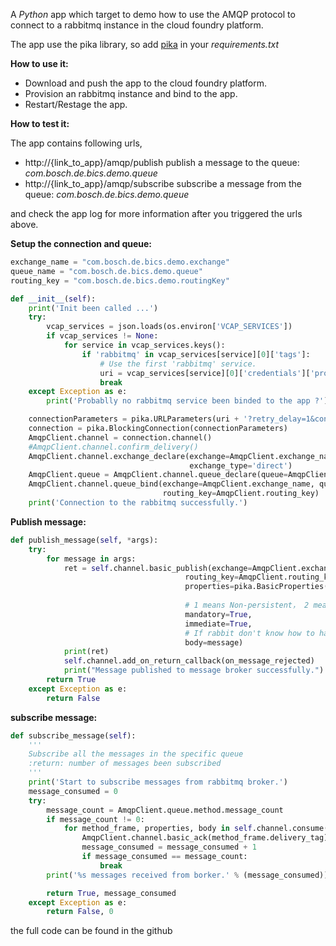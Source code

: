 A *Python* app which target to demo how to use the AMQP protocol to connect to a rabbitmq instance in the cloud foundry platform.

The app use the pika library, so add [pika](https://pika.readthedocs.io/en/stable/) in your *requirements.txt*

**How to use it:**

- Download and push the app to the cloud foundry platform.
- Provision an rabbitmq instance and bind to the app.
- Restart/Restage the app.

**How to test it:**

The app contains following urls,

- http://{link_to_app}/amqp/publish publish a message to the queue: _com.bosch.de.bics.demo.queue_
- http://{link_to_app}/amqp/subscribe subscribe a message from the queue: _com.bosch.de.bics.demo.queue_

and check the app log for more information after you triggered the urls above.

**Setup the connection and queue:**

```python
exchange_name = "com.bosch.de.bics.demo.exchange"
queue_name = "com.bosch.de.bics.demo.queue"
routing_key = "com.bosch.de.bics.demo.routingKey"

def __init__(self):
    print('Init been called ...')
    try:
        vcap_services = json.loads(os.environ['VCAP_SERVICES'])
        if vcap_services != None:
            for service in vcap_services.keys():
                if 'rabbitmq' in vcap_services[service][0]['tags']:
                    # Use the first 'rabbitmq' service.
                    uri = vcap_services[service][0]['credentials']['protocols']['amqp']['uri']
                    break
    except Exception as e:
        print('Probablly no rabbitmq service been binded to the app ?')

    connectionParameters = pika.URLParameters(uri + '?retry_delay=1&connection_attempts=3')
    connection = pika.BlockingConnection(connectionParameters)
    AmqpClient.channel = connection.channel()
    #AmqpClient.channel.confirm_delivery()
    AmqpClient.channel.exchange_declare(exchange=AmqpClient.exchange_name, durable=True,
                                        exchange_type='direct')
    AmqpClient.queue = AmqpClient.channel.queue_declare(queue=AmqpClient.queue_name, durable=False)
    AmqpClient.channel.queue_bind(exchange=AmqpClient.exchange_name, queue=AmqpClient.queue_name,
                                  routing_key=AmqpClient.routing_key)
    print('Connection to the rabbitmq successfully.')
```

**Publish message:**
```python
def publish_message(self, *args):
    try:
        for message in args:
            ret = self.channel.basic_publish(exchange=AmqpClient.exchange_name,
                                       routing_key=AmqpClient.routing_key,
                                       properties=pika.BasicProperties(content_type='text/plain',
                                                                       delivery_mode=2),
                                       # 1 means Non-persistent， 2 means Persistent
                                       mandatory=True,
                                       immediate=True,
                                       # If rabbit don't know how to handle the message, it will return the message to this client.
                                       body=message)
            print(ret)
            self.channel.add_on_return_callback(on_message_rejected)
            print("Message published to message broker successfully.")
        return True
    except Exception as e:
        return False
```

**subscribe message:**
```python
def subscribe_message(self):
    '''
    Subscribe all the messages in the specific queue
    :return: number of messages been subscribed
    '''
    print('Start to subscribe messages from rabbitmq broker.')
    message_consumed = 0
    try:
        message_count = AmqpClient.queue.method.message_count
        if message_count != 0:
            for method_frame, properties, body in self.channel.consume(AmqpClient.queue_name):
                AmqpClient.channel.basic_ack(method_frame.delivery_tag)
                message_consumed = message_consumed + 1
                if message_consumed == message_count:
                    break
        print('%s messages received from borker.' % (message_consumed))

        return True, message_consumed
    except Exception as e:
        return False, 0
```

the full code can be found in the github